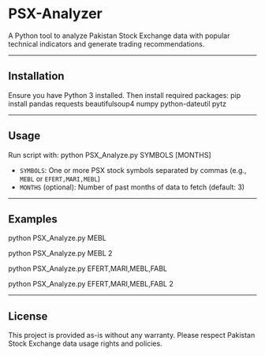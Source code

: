 # PSX-Analyzer
A Python tool to analyze Pakistan Stock Exchange data with popular technical indicators and generate trading recommendations.

---

## Installation
Ensure you have Python 3 installed. Then install required packages:
pip install pandas requests beautifulsoup4 numpy python-dateutil pytz

---

## Usage
Run script with:
python PSX_Analyze.py SYMBOLS [MONTHS]

- `SYMBOLS`: One or more PSX stock symbols separated by commas (e.g., `MEBL` or `EFERT,MARI,MEBL`)
- `MONTHS` (optional): Number of past months of data to fetch (default: 3)

---

## Examples

python PSX_Analyze.py MEBL

python PSX_Analyze.py MEBL 2

python PSX_Analyze.py EFERT,MARI,MEBL,FABL

python PSX_Analyze.py EFERT,MARI,MEBL,FABL 2

---

## License

This project is provided as-is without any warranty. Please respect Pakistan Stock Exchange data usage rights and policies.



